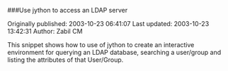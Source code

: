 ###Use jython to access an LDAP server

Originally published: 2003-10-23 06:41:07
Last updated: 2003-10-23 13:42:31
Author: Zabil CM

This snippet shows how to use of jython to create an interactive environment for querying an LDAP database, searching a user/group and listing the attributes of that User/Group.